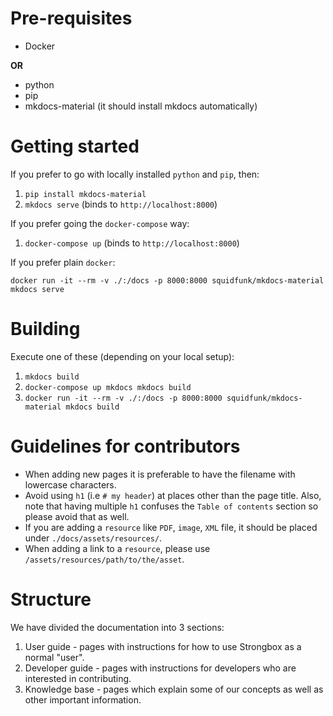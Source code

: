 # Pre-requisites

* Docker

**OR**

* python
* pip
* mkdocs-material (it should install mkdocs automatically)

# Getting started

If you prefer to go with locally installed `python` and `pip`, then:

1. `pip install mkdocs-material`
2. `mkdocs serve` (binds to `http://localhost:8000`)

If you prefer going the `docker-compose` way:

1. `docker-compose up` (binds to `http://localhost:8000`)

If you prefer plain `docker`:

`docker run -it --rm -v ./:/docs -p 8000:8000 squidfunk/mkdocs-material mkdocs serve`

# Building 

Execute one of these (depending on your local setup):

1. `mkdocs build`
2. `docker-compose up mkdocs mkdocs build`
3. `docker run -it --rm -v ./:/docs -p 8000:8000 squidfunk/mkdocs-material mkdocs build`

# Guidelines for contributors

* When adding new pages it is preferable to have the filename with lowercase characters.
* Avoid using `h1` (i.e `# my header`) at places other than the page title. Also, note that having multiple `h1` 
  confuses the `Table of contents` section so please avoid that as well.
* If you are adding a `resource` like `PDF`, `image`, `XML` file, it should be placed under `./docs/assets/resources/`.
* When adding a link to a `resource`, please use `/assets/resources/path/to/the/asset`.

# Structure

We have divided the documentation into 3 sections:

1. User guide - pages with instructions for how to use Strongbox as a normal "user".
2. Developer guide - pages with instructions for developers who are interested in contributing.
3. Knowledge base - pages which explain some of our concepts as well as other important information.
